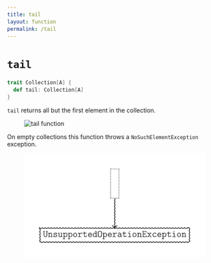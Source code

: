 ```yaml
---
title: tail
layout: function
permalink: /tail
---
```


# `tail`

~~~ scala
trait Collection[A] {
  def tail: Collection[A]
}
~~~

`tail` returns all but the first element in the collection.

<figure class="diagram">
  <img src="images/tail.1.svg" alt="tail function">
  <!-- <figcaption class="diagram-desc"></figcaption> -->
</figure>

On empty collections this function throws a `NoSuchElementException` exception.

<figure class="diagram">
  <img src="images/tail.2.svg" alt="tail function">
  <!-- <figcaption class="diagram-desc"></figcaption> -->
</figure>
